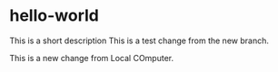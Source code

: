 # hello-world
This is a short description
This is a test change from the new branch.

This is a new change from Local COmputer.